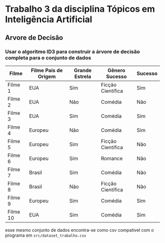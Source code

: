 # Trabalho 3 da disciplina Tópicos em Inteligência Artificial

## Arvore de Decisão

### Usar o algoritmo ID3 para construir a árvore de decisão completa para o conjunto de dados

| Filme    | Filme País de Origem | Grande Estrela | Gênero Sucesso    | Sucesso |
|----------|----------------------|----------------|-------------------|---------|
| Filme 1  | EUA                  | Sim            | Ficção Científica | Sim     |
| Filme 2  | EUA                  | Não            | Comédia           | Não     |
| Filme 3  | EUA                  | Sim            | Comédia           | Sim     |
| Filme 4  | Europeu              | Não            | Comédia           | Sim     |
| Filme 5  | Europeu              | Sim            | Ficção Científica | Não     |
| Filme 6  | Europeu              | Sim            | Romance           | Não     |
| Filme 7  | Brasil               | Sim            | Comédia           | Não     |
| Filme 8  | Brasil               | Não            | Ficção Científica | Não     |
| Filme 9  | Europeu              | Sim            | Comédia           | Sim     |
| Filme 10 | EUA                  | Sim            | Comédia           | Sim     |

esse mesmo conjunto de dados encontra-se como csv compatível com o programa em `src/dataset_trabalho.csv`